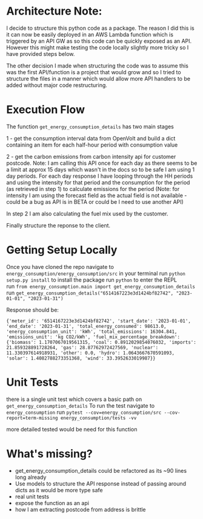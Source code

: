 # Architecture Note:

I decide to structure this python code as a package. The reason I did this is it can now be easily deployed in an AWS Lambda function which is triggered by an API GW as so this code can be quickly exposed as an API. 
However this might make testing the code locally slightly more tricky so I have provided steps below. 

The other decision I made when structuring the code was to assume this was the first API/function is a project that would grow and so I tried to structure the files in a manner which would allow more API handlers to be added without major code restructuring.

# Execution Flow
The function `get_energy_consumption_details` has two main stages

1 - get the consumption interval data from OpenVolt and build a dict containing an item for each half-hour period with consumption value

2 - get the carbon emissions from carbon intensity api for customer postcode. Note: I am calling this API once for each day as there seems to be a limit at approx 15 days which wasn't in the docs so to be safe I am using 1 day periods.
For each day response I have looping through the HH periods and using the intensity for that period and the consumption for the period (as retrieved in step 1) to calculate emissions for the period (Note: for intensity I am using the forecast field as the actual field is not available - could be a bug as API is in BETA or could be I need to use another API)

In step 2 I am also calculating the fuel mix used by the customer.

Finally structure the reponse to the client. 


# Getting Setup Locally
Once you have cloned the repo navigate to `energy_consumption/energy_consumption/src` in your terminal
run `python setup.py install` to install the package
run `python` to enter the REPL\
run `from energy_consumption.main import get_energy_consumption_details`
run `get_energy_consumption_details("6514167223e3d1424bf82742", "2023-01-01", "2023-01-31")`

Response should be:
```
{'meter_id': '6514167223e3d1424bf82742', 'start_date': '2023-01-01', 'end_date': '2023-01-31', 'total_energy_consumed': 98613.0, 'energy_consumption_unit': 'kWh', 'total_emissions': 16304.841, 'emissions_unit': 'kg CO2/kWh', 'fuel_mix_percentage_breakdown': {'biomass': 1.1707067019561315, 'coal': 0.8912029854076032, 'imports': 21.859328891728264, 'gas': 28.87762972427569, 'nuclear': 11.330397614918931, 'other': 0.0, 'hydro': 1.0643667670591093, 'solar': 1.4082788273351368, 'wind': 33.3952633019987}}
```

# Unit Tests
there is a single unit test which covers a basic path on `get_energy_consumption_details`
To run the test navigate to `energy_consumption`
run `pytest --cov=energy_consumption/src --cov-report=term-missing energy_consumption/tests -vv`

more detailed tested would be need for this function

# What's missing?
- get_energy_consumption_details could be refactored as its ~90 lines long already
- Use models to structure the API response instead of passing around dicts as it would be more type safe
- real unit tests
- expose the function as an api
- how I am extracting postcode from address is brittle